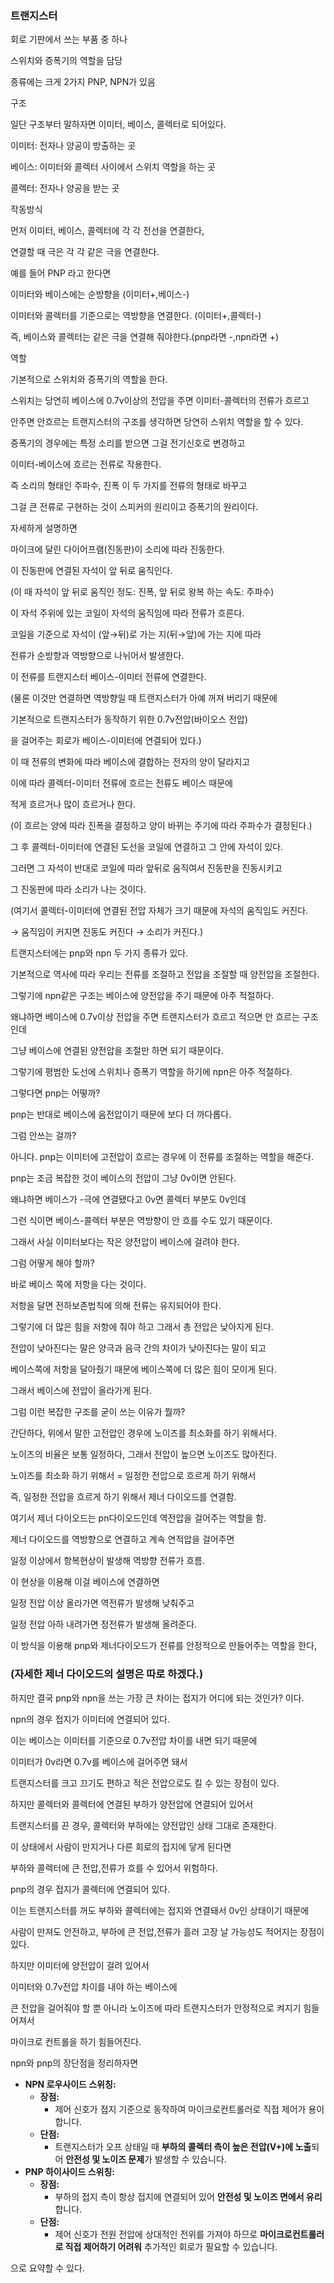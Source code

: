 ### 트랜지스터

회로 기판에서 쓰는 부품 중 하나

스위치와 증폭기의 역할을 담당

종류에는 크게 2가지 PNP, NPN가 있음

구조

일단 구조부터 말하자면 이미터, 베이스, 콜렉터로 되어있다.

이미터: 전자나 양공이 방출하는 곳

베이스: 이미터와 콜렉터 사이에서 스위치 역할을 하는 곳

콜렉터: 전자나 양공을 받는 곳

작동방식

먼저 이미터, 베이스, 콜렉터에 각 각 전선을 연결한다,

연결할 때 극은 각 각 같은 극을 연결한다.

예를 들어 PNP 라고 한다면

이미터와 베이스에는 순방향을 (이미터+,베이스-)

이미터와 콜렉터를 기준으로는 역방향을 연결한다. (이미터+,콜렉터-)

즉, 베이스와 콜렉터는 같은 극을 연결해 줘야한다.(pnp라면 -,npn라면 +)

역할

기본적으로 스위치와 증폭기의 역할을 한다.

스위치는 당연히 베이스에 0.7v이상의 전압을 주면 이미터-콜렉터의 전류가 흐르고

안주면 안흐르는 트랜지스터의 구조를 생각하면 당연히 스위치 역할을 할 수 있다.

증폭기의 경우에는 특정 소리를 받으면 그걸 전기신호로 변경하고

이미터-베이스에 흐르는 전류로 작용한다.

즉 소리의 형태인 주파수, 진폭 이 두 가지를 전류의 형태로 바꾸고

그걸 큰 전류로 구현하는 것이 스피커의 원리이고 증폭기의 원리이다.

자세하게 설명하면

마이크에 달린 다이어프램(진동판)이 소리에 따라 진동한다.

이 진동판에 연결된 자석이 앞 뒤로 움직인다.

(이 때 자석이 앞 뒤로 움직인 정도: 진폭, 앞 뒤로 왕복 하는 속도: 주파수)

이 자석 주위에 있는 코일이 자석의 움직임에 따라 전류가 흐른다.

코일을 기준으로 자석이 (앞→뒤)로 가는 지(뒤→앞)에 가는 지에 따라

전류가 순방향과 역방향으로 나뉘어서 발생한다.

이 전류를 트랜지스터 베이스-이미터 전류에 연결한다.

(물론 이것만 연결하면 역방향일 때 트랜지스터가 아예 꺼져 버리기 때문에

기본적으로 트랜지스터가 동작하기 위한 0.7v전압(바이오스 전압)

을 걸어주는 회로가 베이스-이미터에 연결되어 있다.)

이 때 전류의 변화에 따라 베이스에 결합하는 전자의 양이 달라지고

이에 따라 콜렉터-이미터 전류에 흐르는 전류도 베이스 때문에

적게 흐르거나 많이 흐르거나 한다.

(이 흐르는 양에 따라 진폭을 결정하고 양이 바뀌는 주기에 따라 주파수가 결정된다.)

그 후 콜렉터-이미터에 연결된 도선을 코일에 연결하고 그 안에 자석이 있다.

그러면 그 자석이 반대로 코일에 따라 앞뒤로 움직여서 진동판을 진동시키고

그 진동판에 따라 소리가 나는 것이다.

(여기서 콜렉터-이미터에 연결된 전압 자체가 크기 때문에 자석의 움직임도 커진다.

→ 움직임이 커지면 진동도 커진다 → 소리가 커진다.)

트랜지스터에는 pnp와 npn 두 가지 종류가 있다.

기본적으로 역사에 따라 우리는 전류를 조절하고 전압을 조절할 때 양전압을 조절한다.

그렇기에 npn같은 구조는 베이스에 양전압을 주기 때문에 아주 적절하다.

왜냐하면 베이스에 0.7v이상 전압을 주면 트랜지스터가 흐르고 적으면 안 흐르는 구조인데

그냥 베이스에 연결된 양전압을 조절만 하면 되기 때문이다.

그렇기에 평범한 도선에 스위치나 증폭기 역할을 하기에 npn은 아주 적절하다.

그렇다면 pnp는 어떻까?

pnp는 반대로 베이스에 음전압이기 때문에 보다 더 까다롭다.

그럼 안쓰는 걸까?

아니다. pnp는 이미터에 고전압이 흐르는 경우에 이 전류를 조절하는 역할을 해준다.

pnp는 조금 복잡한 것이 베이스의 전압이 그냥 0v이면 안된다.

왜냐하면 베이스가 -극에 연결됐다고 0v면 콜렉터 부분도 0v인데

그런 식이면 베이스-콜렉터 부분은 역방향이 안 흐를 수도 있기 때문이다.

그래서 사실 이미터보다는 작은 양전압이 베이스에 걸려야 한다.

그럼 어떻게 해야 할까?

바로 베이스 쪽에 저항을 다는 것이다.

저항을 달면 전하보존법칙에 의해 전류는 유지되어야 한다.

그렇기에 더 많은 힘을 저항에 줘야 하고 그래서 총 전압은 낮아지게 된다.

전압이 낮아진다는 말은 양극과 음극 간의 차이가 낮아진다는 말이 되고

 베이스쪽에 저항을 달아줬기 때문에 베이스쪽에 더 많은 힘이 모이게 된다.

그래서 베이스에 전압이 올라가게 된다.

그럼 이런 복잡한 구조를 굳이 쓰는 이유가 뭘까?

간단하다, 위에서 말한 고전압인 경우에 노이즈를 최소화를 하기 위해서다.

노이즈의 비율은 보통 일정하다, 그래서 전압이 높으면 노이즈도 많아진다.

노이즈를 최소화 하기 위해서 = 일정한 전압으로 흐르게 하기 위해서

즉, 일정한 전압을 흐르게 하기 위해서 제너 다이오드를 연결함.

여기서 제너 다이오드는 pn다이오드인데 역전압을 걸어주는 역할을 함.

제너 다이오드를 역방향으로 연결하고 계속 연적압을 걸어주면 

일정 이상에서 항복현상이 발생해 역방향 전류가 흐름.

이 현상을 이용해 이걸 베이스에 연결하면

일정 전압 이상 올라가면 역전류가 발생해 낮춰주고

일정 전압 아하 내려가면 정전류가 발생해 올려준다.

이 방식을 이용해 pnp와 제너다이오드가 전류를 안정적으로 만들어주는 역할을 한다,
### (자세한 제너 다이오드의 설명은 따로 하겠다.)

하지만 결국 pnp와 npn을 쓰는 가장 큰 차이는 접지가 어디에 되는 것인가? 이다.

npn의 경우 접지가 이미터에 연결되어 있다.

이는 베이스는 이미터를 기준으로 0.7v전압 차이를 내면 되기 때문에

이미터가 0v라면 0.7v를 베이스에 걸어주면 돼서

트랜지스터를 크고 끄기도 편하고 적은 전압으로도 킬 수 있는 장점이 있다.

하지만 콜렉터와 콜렉터에 연결된 부하가 양전압에 연결되어 있어서

트랜지스터를 끈 경우, 콜렉터와 부하에는 양전압인 상태 그대로 존재한다.

이 상태에서 사람이 만지거나 다른 회로의 접지에 닿게 된다면 

부하와 콜렉터에 큰 전압,전류가 흐를 수 있어서 위험하다.

pnp의 경우 접지가 콜렉터에 연결되어 있다.

이는 트랜지스터를 꺼도 부하와 콜렉터에는 접지와 연결돼서 0v인 상태이기 때문에

사람이 만져도 안전하고, 부하에 큰 전압,전류가 흘러 고장 날 가능성도 적어지는 장점이 있다.

하지만 이미터에 양전압이 걸려 있어서 

이미터와 0.7v전압 차이를 내야 하는 베이스에

큰 전압을 걸어줘야 할 뿐 아니라 노이즈에 따라 트랜지스터가 안정적으로 켜지기 힘들어져서

마이크로 컨트롤을 하기 힘들어진다.

npn와 pnp의 장단점을 정리하자면

- **NPN 로우사이드 스위칭:**
    - **장점:**
        - 제어 신호가 접지 기준으로 동작하여 마이크로컨트롤러로 직접 제어가 용이합니다.
    - **단점:**
        - 트랜지스터가 오프 상태일 때 **부하의 콜렉터 측이 높은 전압(V+)에 노출**되어 **안전성 및 노이즈 문제**가 발생할 수 있습니다.
- **PNP 하이사이드 스위칭:**
    - **장점:**
        - 부하의 접지 측이 항상 접지에 연결되어 있어 **안전성 및 노이즈 면에서 유리**합니다.
    - **단점:**
        - 제어 신호가 전원 전압에 상대적인 전위를 가져야 하므로 **마이크로컨트롤러로 직접 제어하기 어려워** 추가적인 회로가 필요할 수 있습니다.

으로 요약할 수 있다.
